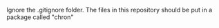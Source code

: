 Ignore the .gitignore folder.
The files in this repository should be put in a package called "chron"
